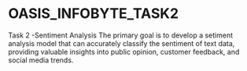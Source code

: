 # OASIS_INFOBYTE_TASK2
Task 2 -Sentiment Analysis
The primary goal is to develop a setiment analysis model that can accurately classify the sentiment of text data, providing valuable insights into public opinion, customer feedback, and social media trends.
